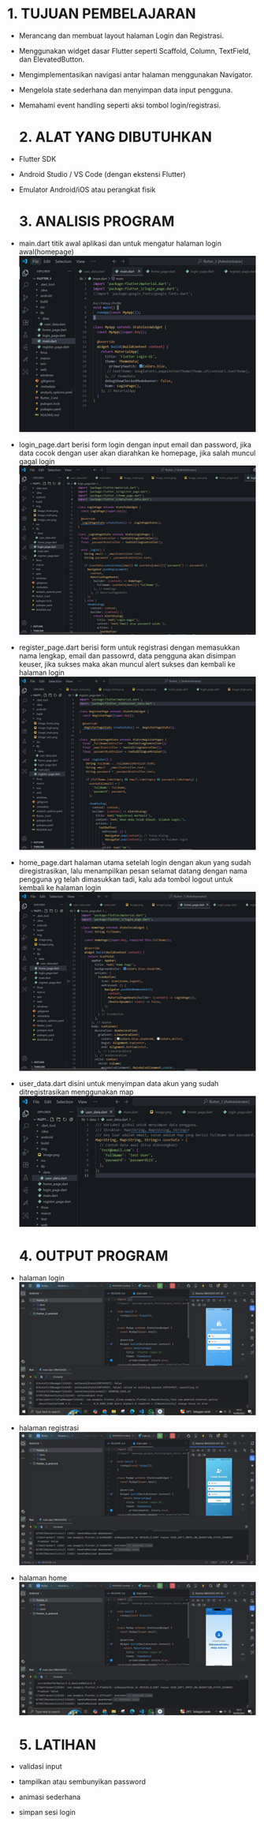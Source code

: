    # 1. TUJUAN PEMBELAJARAN
- Merancang dan membuat layout halaman Login dan Registrasi.
- Menggunakan widget dasar Flutter seperti Scaffold, Column, TextField, dan ElevatedButton.
- Mengimplementasikan navigasi antar halaman menggunakan Navigator.
- Mengelola state sederhana dan menyimpan data input pengguna.
- Memahami event handling seperti aksi tombol login/registrasi.

   # 2. ALAT YANG DIBUTUHKAN
- Flutter SDK
- Android Studio / VS Code (dengan ekstensi Flutter)
- Emulator Android/iOS atau perangkat fisik

   # 3. ANALISIS PROGRAM
- main.dart
    titik awal aplikasi dan untuk mengatur halaman login awal(homepage)
    ![main.dart](img/image_main.png)

- login_page.dart
    berisi form login dengan input email dan password, jika data cocok dengan user akan diarahkan ke homepage, jika salah muncul gagal login
    ![login_page.dart](img/image_login_page.png)

- register_page.dart
    berisi form untuk registrasi dengan memasukkan nama lengkap, email dan passowrd, data pengguna akan disimpan keuser, jika sukses maka akan muncul alert sukses dan kembali ke halaman login
    ![register_page.dart](img/image_register.png)

- home_page.dart
    halaman utama setelah login dengan akun yang sudah diregistrasikan, lalu menampilkan pesan selamat datang dengan nama pengguna yg telah dimasukkan tadi, kalu ada tombol logout untuk kembali ke halaman login
    ![home_page.dart](img/image_home.png)

- user_data.dart
    disini untuk menyimpan data akun yang sudah ditregistrasikan menggunakan map
    ![user_data.dart](img/image_user.png)

   # 4. OUTPUT PROGRAM
- halaman login
    ![login](img/output_login.png)
- halaman registrasi
    ![registrasi](img/output_registrasi.jpg)
- halaman home
    ![home](img/output_home.png)

   # 5. LATIHAN 
- validasi input
- tampilkan atau sembunyikan password
- animasi sederhana
- simpan sesi login
